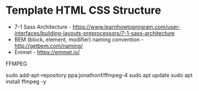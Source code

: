 # Template HTML CSS Structure

- 7-1 Sass Architecture - https://www.learnhowtoprogram.com/user-interfaces/building-layouts-preprocessors/7-1-sass-architecture
- BEM (block, element, modifier) naming convention - http://getbem.com/naming/
- Emmet - https://emmet.io/

FFMPEG

sudo add-apt-repository ppa:jonathonf/ffmpeg-4
sudo apt update
sudo apt install ffmpeg -y
